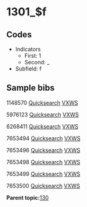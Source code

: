 # 1301\_$f

## Codes

-   Indicators
    -   First: 1
    -   Second: \_
-   Subfield: f

## Sample bibs

1148570 [Quicksearch](https://search.library.yale.edu/catalog/1148570) [VXWS](http://prodorbis.library.yale.edu:7014/vxws/GetHoldingsService?bibId=1148570)

5976123 [Quicksearch](https://search.library.yale.edu/catalog/5976123) [VXWS](http://prodorbis.library.yale.edu:7014/vxws/GetHoldingsService?bibId=5976123)

6268411 [Quicksearch](https://search.library.yale.edu/catalog/6268411) [VXWS](http://prodorbis.library.yale.edu:7014/vxws/GetHoldingsService?bibId=6268411)

7653494 [Quicksearch](https://search.library.yale.edu/catalog/7653494) [VXWS](http://prodorbis.library.yale.edu:7014/vxws/GetHoldingsService?bibId=7653494)

7653496 [Quicksearch](https://search.library.yale.edu/catalog/7653496) [VXWS](http://prodorbis.library.yale.edu:7014/vxws/GetHoldingsService?bibId=7653496)

7653498 [Quicksearch](https://search.library.yale.edu/catalog/7653498) [VXWS](http://prodorbis.library.yale.edu:7014/vxws/GetHoldingsService?bibId=7653498)

7653499 [Quicksearch](https://search.library.yale.edu/catalog/7653499) [VXWS](http://prodorbis.library.yale.edu:7014/vxws/GetHoldingsService?bibId=7653499)

7653500 [Quicksearch](https://search.library.yale.edu/catalog/7653500) [VXWS](http://prodorbis.library.yale.edu:7014/vxws/GetHoldingsService?bibId=7653500)

**Parent topic:**[130](../../tags/130/130.md)

